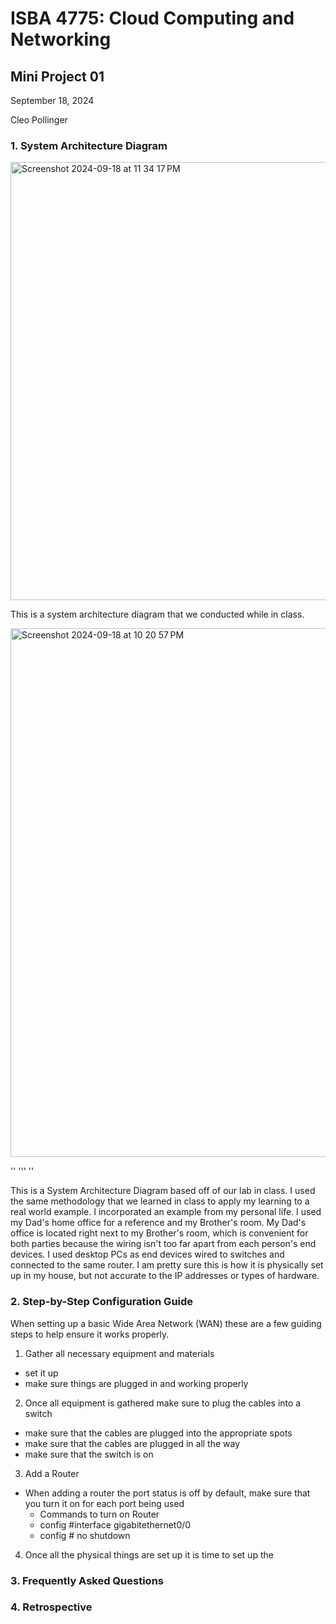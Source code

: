 # ISBA 4775: Cloud Computing and Networking

## Mini Project 01

September 18, 2024


Cleo Pollinger

###  1. System Architecture Diagram





<img width="701" alt="Screenshot 2024-09-18 at 11 34 17 PM" src="https://github.com/user-attachments/assets/54b7c4dd-defc-4d7b-99ca-0f4025d8ed62">

This is a system architecture diagram that we conducted while in class. 


<img width="846" alt="Screenshot 2024-09-18 at 10 20 57 PM" src="https://github.com/user-attachments/assets/1b31d471-e2f2-4b09-bdc5-e14c94a49c1b">

''
'''
''


This is a System Architecture Diagram based off of our lab in class. I used the same methodology that we learned in class to apply my learning to a real world example. I incorporated an example from my personal life. I used my Dad's home office for a reference and my Brother's room. My Dad's office is located right next to my Brother's room, which is convenient for both parties because the wiring isn't too far apart from each person's end devices. I used desktop PCs as end devices wired to switches and connected to the same router. I am pretty sure this is how it is physically set up in my house, but not accurate to the IP addresses or types of hardware.








###  2. Step-by-Step Configuration Guide
When setting up a basic Wide Area Network (WAN) these are a few guiding steps to help ensure it works properly.

1. Gather all necessary equipment and materials
- set it up
- make sure things are plugged in and working properly
2. Once all equipment is gathered make sure to plug the cables into a switch
- make sure that the cables are plugged into the appropriate spots
- make sure that the cables are plugged in all the way
- make sure that the switch is on
3. Add a Router
- When adding a router the port status is off by default, make sure that you turn it on for each port being used
    - Commands to turn on Router
    - config #interface gigabitethernet0/0
    - config # no shutdown
4. Once all the physical things are set up it is time to set up the 

###  3. Frequently Asked Questions

###  4. Retrospective

